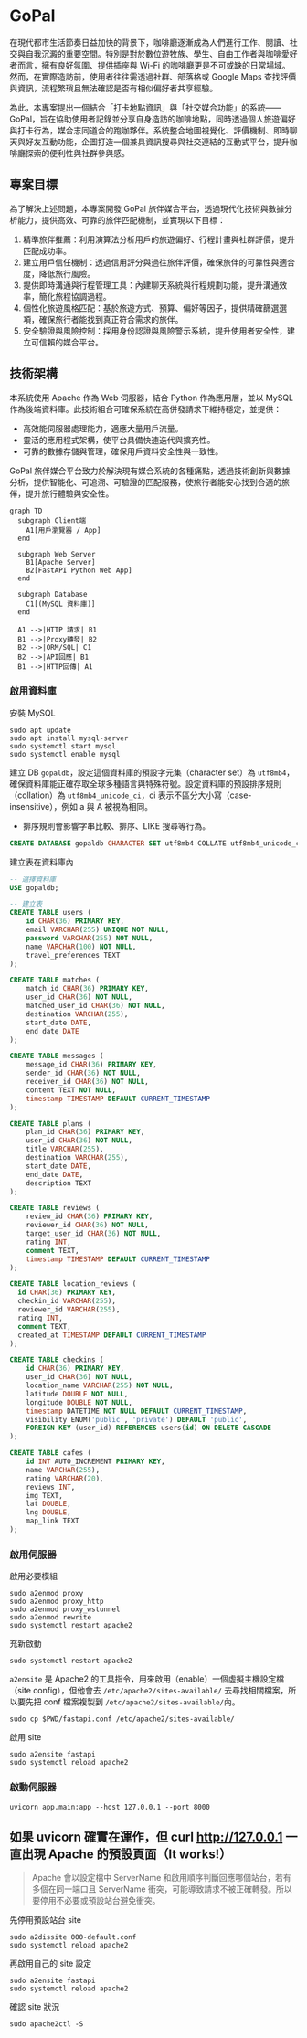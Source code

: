# GoPal

在現代都市生活節奏日益加快的背景下，咖啡廳逐漸成為人們進行工作、閱讀、社交與自我沉澱的重要空間。特別是對於數位遊牧族、學生、自由工作者與咖啡愛好者而言，擁有良好氛圍、提供插座與 Wi-Fi 的咖啡廳更是不可或缺的日常場域。然而，在實際造訪前，使用者往往需透過社群、部落格或 Google Maps 查找評價與資訊，流程繁瑣且無法確認是否有相似偏好者共享經驗。

為此，本專案提出一個結合「打卡地點資訊」與「社交媒合功能」的系統——GoPal，旨在協助使用者記錄並分享自身造訪的咖啡地點，同時透過個人旅遊偏好與打卡行為，媒合志同道合的跑咖夥伴。系統整合地圖視覺化、評價機制、即時聊天與好友互動功能，企圖打造一個兼具資訊搜尋與社交連結的互動式平台，提升咖啡廳探索的便利性與社群參與感。


## 專案目標
為了解決上述問題，本專案開發 GoPal 旅伴媒合平台，透過現代化技術與數據分析能力，提供高效、可靠的旅伴匹配機制，並實現以下目標：
1. 精準旅伴推薦：利用演算法分析用戶的旅遊偏好、行程計畫與社群評價，提升匹配成功率。
2. 建立用戶信任機制：透過信用評分與過往旅伴評價，確保旅伴的可靠性與適合度，降低旅行風險。
3. 提供即時溝通與行程管理工具：內建聊天系統與行程規劃功能，提升溝通效率，簡化旅程協調過程。
4. 個性化旅遊風格匹配：基於旅遊方式、預算、偏好等因子，提供精確篩選選項，確保旅行者能找到真正符合需求的旅伴。
5. 安全驗證與風險控制：採用身份認證與風險警示系統，提升使用者安全性，建立可信賴的媒合平台。

## 技術架構
本系統使用 Apache 作為 Web 伺服器，結合 Python 作為應用層，並以 MySQL 作為後端資料庫。此技術組合可確保系統在高併發請求下維持穩定，並提供：
- 高效能伺服器處理能力，適應大量用戶流量。
- 靈活的應用程式架構，使平台具備快速迭代與擴充性。
- 可靠的數據存儲與管理，確保用戶資料安全性與一致性。


GoPal 旅伴媒合平台致力於解決現有媒合系統的各種痛點，透過技術創新與數據分析，提供智能化、可追溯、可驗證的匹配服務，使旅行者能安心找到合適的旅伴，提升旅行體驗與安全性。

```mermaid
graph TD
  subgraph Client端
    A1[用戶瀏覽器 / App]
  end

  subgraph Web Server
    B1[Apache Server]
    B2[FastAPI Python Web App]
  end

  subgraph Database
    C1[(MySQL 資料庫)]
  end

  A1 -->|HTTP 請求| B1
  B1 -->|Proxy轉發| B2
  B2 -->|ORM/SQL| C1
  B2 -->|API回應| B1
  B1 -->|HTTP回傳| A1
```

### 啟用資料庫
安裝 MySQL
```
sudo apt update
sudo apt install mysql-server
sudo systemctl start mysql
sudo systemctl enable mysql
```

建立 DB `gopaldb`，設定這個資料庫的預設字元集（character set）為 `utf8mb4`，確保資料庫能正確存取全球多種語言與特殊符號。設定資料庫的預設排序規則（collation）為 `utf8mb4_unicode_ci`，ci 表示不區分大小寫（case-insensitive），例如 a 與 A 被視為相同。
- 排序規則會影響字串比較、排序、LIKE 搜尋等行為。
```sql
CREATE DATABASE gopaldb CHARACTER SET utf8mb4 COLLATE utf8mb4_unicode_ci;
```
建立表在資料庫內
```sql
-- 選擇資料庫
USE gopaldb;

-- 建立表
CREATE TABLE users (
    id CHAR(36) PRIMARY KEY,
    email VARCHAR(255) UNIQUE NOT NULL,
    password VARCHAR(255) NOT NULL,
    name VARCHAR(100) NOT NULL,
    travel_preferences TEXT
);

CREATE TABLE matches (
    match_id CHAR(36) PRIMARY KEY,
    user_id CHAR(36) NOT NULL,
    matched_user_id CHAR(36) NOT NULL,
    destination VARCHAR(255),
    start_date DATE,
    end_date DATE
);

CREATE TABLE messages (
    message_id CHAR(36) PRIMARY KEY,
    sender_id CHAR(36) NOT NULL,
    receiver_id CHAR(36) NOT NULL,
    content TEXT NOT NULL,
    timestamp TIMESTAMP DEFAULT CURRENT_TIMESTAMP
);

CREATE TABLE plans (
    plan_id CHAR(36) PRIMARY KEY,
    user_id CHAR(36) NOT NULL,
    title VARCHAR(255),
    destination VARCHAR(255),
    start_date DATE,
    end_date DATE,
    description TEXT
);

CREATE TABLE reviews (
    review_id CHAR(36) PRIMARY KEY,
    reviewer_id CHAR(36) NOT NULL,
    target_user_id CHAR(36) NOT NULL,
    rating INT,
    comment TEXT,
    timestamp TIMESTAMP DEFAULT CURRENT_TIMESTAMP
);

CREATE TABLE location_reviews (
  id CHAR(36) PRIMARY KEY,
  checkin_id VARCHAR(255),
  reviewer_id VARCHAR(255),
  rating INT,
  comment TEXT,
  created_at TIMESTAMP DEFAULT CURRENT_TIMESTAMP
);

CREATE TABLE checkins (
    id CHAR(36) PRIMARY KEY,
    user_id CHAR(36) NOT NULL,
    location_name VARCHAR(255) NOT NULL,
    latitude DOUBLE NOT NULL,
    longitude DOUBLE NOT NULL,
    timestamp DATETIME NOT NULL DEFAULT CURRENT_TIMESTAMP,
    visibility ENUM('public', 'private') DEFAULT 'public',
    FOREIGN KEY (user_id) REFERENCES users(id) ON DELETE CASCADE
);

CREATE TABLE cafes (
    id INT AUTO_INCREMENT PRIMARY KEY,
    name VARCHAR(255),
    rating VARCHAR(20),
    reviews INT,
    img TEXT,
    lat DOUBLE,
    lng DOUBLE,
    map_link TEXT
);
```

### 啟用伺服器
啟用必要模組

```
sudo a2enmod proxy
sudo a2enmod proxy_http
sudo a2enmod proxy_wstunnel
sudo a2enmod rewrite
sudo systemctl restart apache2
```
充新啟動
```
sudo systemctl restart apache2
```
`a2ensite` 是 Apache2 的工具指令，用來啟用（enable）一個虛擬主機設定檔（site config），但他會去 `/etc/apache2/sites-available/` 去尋找相關檔案，所以要先把 conf 檔案複製到 `/etc/apache2/sites-available/`內。
```
sudo cp $PWD/fastapi.conf /etc/apache2/sites-available/
```
啟用 site
```
sudo a2ensite fastapi
sudo systemctl reload apache2
```

### 啟動伺服器
```
uvicorn app.main:app --host 127.0.0.1 --port 8000
```

## 如果 uvicorn 確實在運作，但 curl  http://127.0.0.1 一直出現 Apache 的預設頁面（It works!）
> Apache 會以設定檔中 ServerName 和啟用順序判斷回應哪個站台，若有多個在同一端口且 ServerName 衝突，可能導致請求不被正確轉發。所以要停用不必要或預設站台避免衝突。

先停用預設站台 site
```
sudo a2dissite 000-default.conf
sudo systemctl reload apache2
```
再啟用自己的 site 設定
```
sudo a2ensite fastapi
sudo systemctl reload apache2
```
確認 site 狀況
```
sudo apache2ctl -S
```